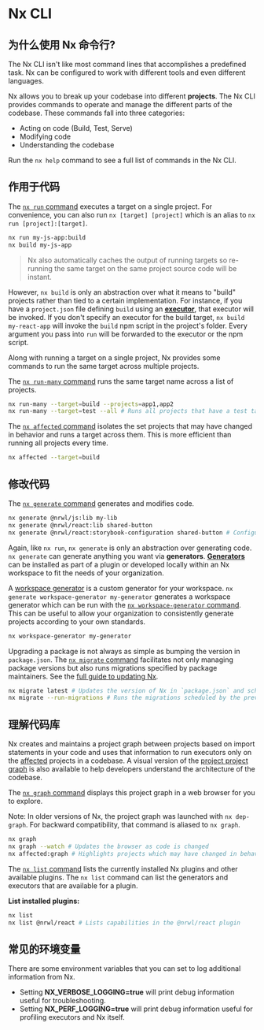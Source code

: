 # Nx CLI

## 为什么使用 Nx 命令行?

The Nx CLI isn't like most command lines that accomplishes a predefined task. Nx can be configured to work with
different tools and even different languages.

Nx allows you to break up your codebase into different **projects**. The Nx CLI provides commands to operate and manage the different parts of the codebase. These commands fall into three categories:

- Acting on code (Build, Test, Serve)
- Modifying code
- Understanding the codebase

Run the `nx help` command to see a full list of commands in the Nx CLI.

## 作用于代码

The [`nx run` command](/cli/run) executes a target on a single project. For convenience, you can also
run `nx [target] [project]` which is an alias to `nx run [project]:[target]`.

```bash
nx run my-js-app:build
nx build my-js-app
```

> Nx also automatically caches the output of running targets so re-running the same target on the same project source code will be instant.

However, `nx build` is only an abstraction over what it means to "build" projects rather than tied to a certain
implementation. For instance, if you have a `project.json` file defining `build` using
an **[executor](/executors/using-builders)**, that executor will be invoked. If you don't specify an
executor for the build target, `nx build my-react-app` will invoke the `build` npm script in the project's folder. Every
argument you pass into `run` will be forwarded to the executor or the npm script.

Along with running a target on a single project, Nx provides some commands to run the same target across multiple
projects.

The [`nx run-many` command](/cli/run-many) runs the same target name across a list of projects.

```bash
nx run-many --target=build --projects=app1,app2
nx run-many --target=test --all # Runs all projects that have a test target, use this sparingly.
```

The [`nx affected` command](/cli/affected) isolates the set projects that may have changed in behavior and
runs a target across them. This is more efficient than running all projects every time.

```bash
nx affected --target=build
```

## 修改代码

The [`nx generate` command](/cli/generate) generates and modifies code.

```bash
nx generate @nrwl/js:lib my-lib
nx generate @nrwl/react:lib shared-button
nx generate @nrwl/react:storybook-configuration shared-button # Configures storybook for a UI library
```

Again, like `nx run`, `nx generate` is only an abstraction over generating code. `nx generate` can generate anything you
want via **generators**. **[Generators](/generators/using-schematics)** can be installed as part of a
plugin or developed locally within an Nx workspace to fit the needs of your organization.

A [workspace generator](/generators/workspace-generators) is a custom generator for your
workspace. `nx generate workspace-generator my-generator` generates a workspace generator which can be run with
the [`nx workspace-generator` command](/cli/workspace-generator). This can be useful to allow your
organization to consistently generate projects according to your own standards.

```bash
nx workspace-generator my-generator
```

Upgrading a package is not always as simple as bumping the version in `package.json`.
The [`nx migrate` command](/cli/migrate) facilitates not only managing package versions but also runs
migrations specified by package maintainers. See
the [full guide to updating Nx](/using-nx/updating-nx).

```bash
nx migrate latest # Updates the version of Nx in `package.json` and schedules migrations to be run
nx migrate --run-migrations # Runs the migrations scheduled by the previous command.
```

## 理解代码库

Nx creates and maintains a project graph between projects based on import statements in your code and uses that
information to run executors only on the [affected](/cli/affected) projects in a codebase. A visual
version of the [project project graph](/structure/dependency-graph) is also available to help developers
understand the architecture of the codebase.

The [`nx graph` command](/cli/dep-graph) displays this project graph in a web browser for you to
explore.

Note: In older versions of Nx, the project graph was launched with `nx dep-graph`. For backward compatibility, that command is aliased to `nx graph`.

```bash
nx graph
nx graph --watch # Updates the browser as code is changed
nx affected:graph # Highlights projects which may have changed in behavior
```

The [`nx list` command](/cli/list) lists the currently installed Nx plugins and other available plugins.
The `nx list` command can list the generators and executors that are available for a plugin.

**List installed plugins:**

```bash
nx list
nx list @nrwl/react # Lists capabilities in the @nrwl/react plugin
```

## 常见的环境变量

There are some environment variables that you can set to log additional information from Nx.

- Setting **NX_VERBOSE_LOGGING=true** will print debug information useful for troubleshooting.
- Setting **NX_PERF_LOGGING=true** will print debug information useful for profiling executors and Nx itself.

